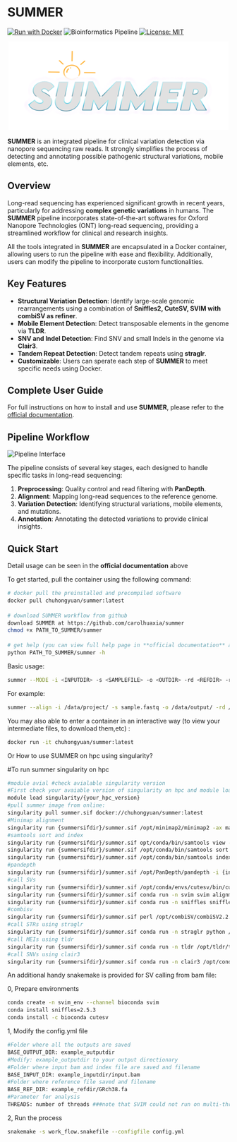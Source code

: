 # **SUMMER**
[![Run with Docker](https://img.shields.io/badge/Run%20with-Docker-blue?logo=docker)](https://www.docker.com/) ![Bioinformatics Pipeline](https://img.shields.io/badge/Bioinformatics-Analysis%20Pipeline-brightgreen) [![License: MIT](https://img.shields.io/badge/License-MIT-yellow.svg)](https://opensource.org/licenses/MIT) 
<div align="center">
  <img src="https://github.com/carolhuaxia/summer/blob/main/SUMMER-Title.png" alt="SUMMER Pipeline Workflow" width="500 length="800" height="200">
</div>

**SUMMER** is an integrated pipeline for clinical variation detection via nanopore sequencing raw reads. It strongly simplifies the process of detecting and annotating possible pathogenic structural variations, mobile elements, etc.

## **Overview**
Long-read sequencing has experienced significant growth in recent years, particularly for addressing **complex genetic variations** in humans. The **SUMMER** pipeline incorporates state-of-the-art softwares for Oxford Nanopore Technologies (ONT) long-read sequencing, providing a streamlined workflow for clinical and research insights.

All the tools integrated in **SUMMER** are encapsulated in a Docker container, allowing users to run the pipeline with ease and flexibility. Additionally, users can modify the pipeline to incorporate custom functionalities.

## **Key Features**
- **Structural Variation Detection**: Identify large-scale genomic rearrangements using a combination of **Sniffles2, CuteSV, SVIM with combiSV as refiner**.
- **Mobile Element Detection**: Detect transposable elements in the genome via **TLDR**.
- **SNV and Indel Detection**: Find SNV and small Indels in the genome via **Clair3**.
- **Tandem Repeat Detection**: Detect tandem repeats using **straglr**.
- **Customizable**: Users can sperate each step of **SUMMER** to meet specific needs using Docker.

## **Complete User Guide**
For full instructions on how to install and use **SUMMER**, please refer to the [official documentation](https://pku-edu.gitbook.io/summer-pipeline-for-long-read-sequencing/).

## **Pipeline Workflow**
![Pipeline Interface](https://github.com/carolhuaxia/summer/assets/54387977/81f5db90-176c-4d6a-a81d-7690a9f292f5)

The pipeline consists of several key stages, each designed to handle specific tasks in long-read sequencing:

1. **Preprocessing**: Quality control and read filtering with **PanDepth**.
2. **Alignment**: Mapping long-read sequences to the reference genome.
3. **Variation Detection**: Identifying structural variations, mobile elements, and mutations.
4. **Annotation**: Annotating the detected variations to provide clinical insights.

## **Quick Start**
Detail usage can be seen in the **official documentation** above

To get started, pull the container using the following command:
```bash
# docker pull the preinstalled and precompiled software
docker pull chuhongyuan/summer:latest

# download SUMMER workflow from github
download SUMMER at https://github.com/carolhuaxia/summer
chmod +x PATH_TO_SUMMER/summer

# get help (you can view full help page in **official documentation** above)
python PATH_TO_SUMMER/summer -h
```
Basic usage:
```bash
summer --MODE -i <INPUTDIR> -s <SAMPLEFILE> -o <OUTDIR> -rd <REFDIR> -r <REFFILE> -x {male,female}
```
For example:
```bash
summer --align -i /data/project/ -s sample.fastq -o /data/output/ -rd /data/refseqdir -r hg38.fa -x male
```
You may also able to enter a container in an interactive way (to view your intermediate files, to download them,etc) :
```bash
docker run -it chuhongyuan/summer:latest
```


Or How to use SUMMER on hpc using singularity?

#To run summer singularity on hpc
```bash
#module avial #check avialable singularity version
#First check your avaiable version of singularity on hpc and module load
module load singularity/{your_hpc_version}
#pull summer image from online:
singularity pull summer.sif docker://chuhongyuan/summer:latest
#Minimap alignment
singularity run {summersifdir}/summer.sif /opt/minimap2/minimap2 -ax map-ont --secondary=no --MD -t {number of thread} {refdir/refseq} {inputdir/inputfq.gz} -o {outputdir/output.sam}
#samtools sort and index
singularity run {summersifdir}/summer.sif opt/conda/bin/samtools view -@ {number of thread} -b {inputdir/input.sam} -o {outdir/output.bam}
singularity run {summersifdir}/summer.sif /opt/conda/bin/samtools sort -@ {number of thread} {inputdir/output.bam} -o {outdir/output_sorted.bam}
singularity run {summersifdir}/summer.sif /opt/conda/bin/samtools index -@ {number of thread} {inputdir/input_sorted.bam}
#pandepth
singularity run {summersifdir}/summer.sif /opt/PanDepth/pandepth -i {inputdir/input_sorted.bam} -o {outdir} -t {number of thread}
#call SVs
singularity run {summersifdir}/summer.sif /opt/conda/envs/cutesv/bin/cuteSV --max_cluster_bias_INS 100 --diff_ratio_merging_INS 0.3 --max_cluster_bias_DEL 100 --diff_ratio_merging_DEL 0.3 --genotype -q 20 -r 50 -L 50000000 -t {number of thread} -s 2 {inputdir/input_sorted.bam} {refdir/refseq} {outdir} {workdir}
singularity run {summersifdir}/summer.sif conda run -n svim svim alignment --min_sv_size 50 {outdir} {inputdir/input_sorted.bam} {refdir/refseq}
singularity run {summersifdir}/summer.sif conda run -n sniffles sniffles --threads {number of thread} --input {inputdir/input_sorted.bam} --vcf {outdir/sample_sniffles2.vcf} --reference {refdir/refseq}
#combisv
singularity run {summersifdir}/summer.sif perl /opt/combiSV/combiSV2.2.pl -cutesv {cutesvvcfdir/cutesvout.vcf} -svim {svimvcfdir/signatures/all.vcf} -sniffles {snifflesvcfdir/sample_sniffles2.vcf} -o {outdir/combisv.vcf}
#call STRs using straglr
singularity run {summersifdir}/summer.sif conda run -n straglr python /opt/conda/envs/straglr/bin/straglr-genotype --loci /opt/conda/envs/straglr/bin/straglr-master/repeat-annotation/hg38/merge.bed --sample sample --vcf {outdir/outdir.vcf} --sex {male OR female} {inputdir/input_sorted.bam} {refdir/refseq}
#call MEIs using tldr
singularity run {summersifdir}/summer.sif conda run -n tldr /opt/tldr/tldr/tldr -b {inputdir/input_sorted.bam} -e /opt/tldr/ref/teref.ont.human.fa -r {refdir/refseq} -n /opt/tldr/ref/nonref.collection.hg38.chr.bed.gz -p {number of thread} -o {outdir} --color_consensus
#call SNVs using clair3
singularity run {summersifdir}/summer.sif conda run -n clair3 /opt/conda/envs/clair3/bin/run
```

An additional handy snakemake is provided for SV calling from bam file:

0, Prepare environments
```bash
conda create -n svim_env --channel bioconda svim
conda install sniffles=2.5.3
conda install -c bioconda cutesv
```
1, Modify the config.yml file
```bash
#Folder where all the outputs are saved
BASE_OUTPUT_DIR: example_outputdir
#Modify: example_outputdir to your output directionary
#Folder where input bam and index file are saved and filename
BASE_INPUT_DIR: example_inputdir/input.bam
#Folder where reference file saved and filename
BASE_REF_DIR: example_refdir/GRch38.fa
#Parameter for analysis
THREADS: number of threads ###note that SVIM could not run on multi-threading
```
2, Run the process
```bash
snakemake -s work_flow.snakefile --configfile config.yml
```
